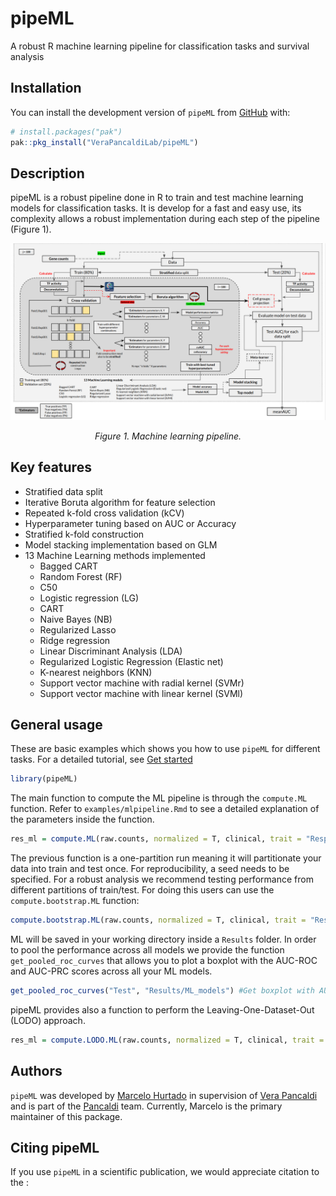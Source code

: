 pipeML
================

<!-- README.md is generated from README.Rmd. Please edit that file -->

A robust R machine learning pipeline for classification tasks and
survival analysis

<!-- badges: start -->
<!-- badges: end -->

## Installation

You can install the development version of `pipeML` from
[GitHub](https://github.com/) with:

``` r
# install.packages("pak")
pak::pkg_install("VeraPancaldiLab/pipeML")
```

## Description

pipeML is a robust pipeline done in R to train and test machine learning
models for classification tasks. It is develop for a fast and easy use,
its complexity allows a robust implementation during each step of the
pipeline (Figure 1).

<p align="center">
<img src="man/figures/MLpipeline.png?raw=true" />
</p>
<p align="center">
<i> Figure 1. Machine learning pipeline. </i>
</p>

## Key features

- Stratified data split
- Iterative Boruta algorithm for feature selection
- Repeated k-fold cross validation (kCV)
- Hyperparameter tuning based on AUC or Accuracy
- Stratified k-fold construction
- Model stacking implementation based on GLM
- 13 Machine Learning methods implemented
  - Bagged CART
  - Random Forest (RF)
  - C50
  - Logistic regression (LG)
  - CART
  - Naive Bayes (NB)
  - Regularized Lasso
  - Ridge regression
  - Linear Discriminant Analysis (LDA)
  - Regularized Logistic Regression (Elastic net)
  - K-nearest neighbors (KNN)
  - Support vector machine with radial kernel (SVMr)
  - Support vector machine with linear kernel (SVMl)

## General usage

These are basic examples which shows you how to use `pipeML` for
different tasks. For a detailed tutorial, see [Get
started](https://VeraPancaldiLab.github.io/pipeML/articles/pipeML.html)

``` r
library(pipeML)
```

The main function to compute the ML pipeline is through the `compute.ML`
function. Refer to `examples/mlpipeline.Rmd` to see a detailed
explanation of the parameters inside the function.

``` r
res_ml = compute.ML(raw.counts, normalized = T, clinical, trait = "Response",trait.positive = "CR", partition = 0.8, metric = "AUC", stack = T, feature.selection = F,seed = 1234, doParallel = T,  workers = 2, file_name = "Test", return = T)
```

The previous function is a one-partition run meaning it will
partitionate your data into train and test once. For reproducibility, a
seed needs to be specified. For a robust analysis we recommend testing
performance from different partitions of train/test. For doing this
users can use the `compute.bootstrap.ML` function:

``` r
compute.bootstrap.ML(raw.counts, normalized = T, clinical, trait = "Response", trait.positive = "YES", partition = 0.8, metric = "Accuracy", iterations = 20, feature.selection = F, stack = T, workers = 4, file.name = "Test", return = F)
```

ML will be saved in your working directory inside a `Results` folder. In
order to pool the performance across all models we provide the function
`get_pooled_roc_curves` that allows you to plot a boxplot with the
AUC-ROC and AUC-PRC scores across all your ML models.

``` r
get_pooled_roc_curves("Test", "Results/ML_models") #Get boxplot with AUC scores distribution across iterations
```

pipeML provides also a function to perform the Leaving-One-Dataset-Out
(LODO) approach.

``` r
res_ml = compute.LODO.ML(raw.counts, normalized = T, clinical, trait = "Response",trait.positive = "R", trait.out = "Cohort", out = "Dupont", metric = "Accuracy", stack = T, feature.selection = F, doParallel = T, workers = 4, file_name = "Test", return = F)
```

## Authors

`pipeML` was developed by [Marcelo
Hurtado](https://github.com/mhurtado13) in supervision of [Vera
Pancaldi](https://github.com/VeraPancaldi) and is part of the
[Pancaldi](https://github.com/VeraPancaldiLab) team. Currently, Marcelo
is the primary maintainer of this package.

## Citing pipeML

If you use `pipeML` in a scientific publication, we would appreciate
citation to the :
